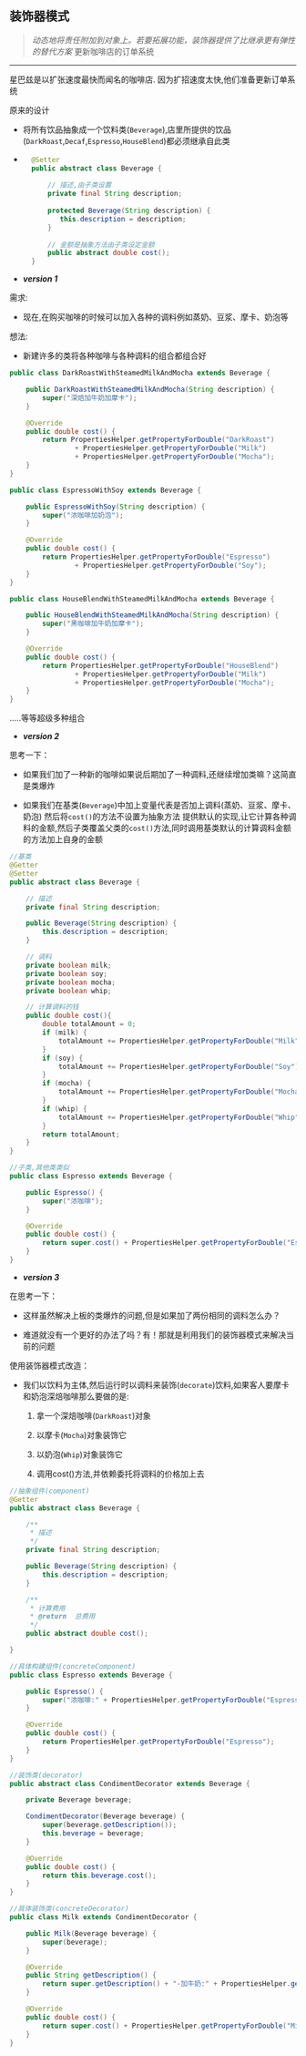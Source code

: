 ## 装饰器模式

> *动态地将责任附加到对象上。若要拓展功能，装饰器提供了比继承更有弹性的替代方案*
更新咖啡店的订单系统

---
星巴兹是以扩张速度最快而闻名的咖啡店. 因为扩招速度太快,他们准备更新订单系统

原来的设计
   
   + 将所有饮品抽象成一个饮料类(`Beverage`),店里所提供的饮品(`DarkRoast`,`Decaf`,`Espresso`,`HouseBlend`)都必须继承自此类
    
   + ```java
       @Setter
       public abstract class Beverage {
            
           // 描述,由子类设置
           private final String description;
      
           protected Beverage(String description) {
              this.description = description;
           }
            
           // 金额是抽象方法由子类设定金额
           public abstract double cost();
       }
     ```
* ***version 1***
 
 需求:
    
   + 现在,在购买咖啡的时候可以加入各种的调料例如蒸奶、豆浆、摩卡、奶泡等
 
 想法:
   
   + 新建许多的类将各种咖啡与各种调料的组合都组合好
 
```java
public class DarkRoastWithSteamedMilkAndMocha extends Beverage {

    public DarkRoastWithSteamedMilkAndMocha(String description) {
        super("深焙加牛奶加摩卡");
    }

    @Override
    public double cost() {
        return PropertiesHelper.getPropertyForDouble("DarkRoast")
                + PropertiesHelper.getPropertyForDouble("Milk")
                + PropertiesHelper.getPropertyForDouble("Mocha");
    }
}
```
```java
public class EspressoWithSoy extends Beverage {

    public EspressoWithSoy(String description) {
        super("浓咖啡加奶泡");
    }

    @Override
    public double cost() {
        return PropertiesHelper.getPropertyForDouble("Espresso")
                + PropertiesHelper.getPropertyForDouble("Soy");
    }
}
```
```java
public class HouseBlendWithSteamedMilkAndMocha extends Beverage {

    public HouseBlendWithSteamedMilkAndMocha(String description) {
        super("黑咖啡加牛奶加摩卡");
    }

    @Override
    public double cost() {
        return PropertiesHelper.getPropertyForDouble("HouseBlend")
                + PropertiesHelper.getPropertyForDouble("Milk")
                + PropertiesHelper.getPropertyForDouble("Mocha");
    }
}

```
.....等等超级多种组合

* ***version 2***

思考一下：

   + 如果我们加了一种新的咖啡如果说后期加了一种调料,还继续增加类嘛？这简直是类爆炸
   
   + 如果我们在基类(`Beverage`)中加上变量代表是否加上调料(蒸奶、豆浆、摩卡、奶泡) 然后将`cost()`的方法不设置为抽象方法
     提供默认的实现,让它计算各种调料的金额,然后子类覆盖父类的`cost()`方法,同时调用基类默认的计算调料金额的方法加上自身的金额

```java
//基类
@Getter
@Setter
public abstract class Beverage {

    // 描述
    private final String description;

    public Beverage(String description) {
        this.description = description;
    }

    // 调料
    private boolean milk;
    private boolean soy;
    private boolean mocha;
    private boolean whip;

    // 计算调料的钱
    public double cost(){
        double totalAmount = 0;
        if (milk) {
            totalAmount += PropertiesHelper.getPropertyForDouble("Milk");
        }
        if (soy) {
            totalAmount += PropertiesHelper.getPropertyForDouble("Soy");
        }
        if (mocha) {
            totalAmount += PropertiesHelper.getPropertyForDouble("Mocha");
        }
        if (whip) {
            totalAmount += PropertiesHelper.getPropertyForDouble("Whip");
        }
        return totalAmount;
    }
}
```

```java
//子类,其他类类似
public class Espresso extends Beverage {

    public Espresso() {
        super("浓咖啡");
    }

    @Override
    public double cost() {
        return super.cost() + PropertiesHelper.getPropertyForDouble("Espresso");
    }
}
```

* ***version 3***

在思考一下：

   + 这样虽然解决上板的类爆炸的问题,但是如果加了两份相同的调料怎么办？
   
   + 难道就没有一个更好的办法了吗？有！那就是利用我们的装饰器模式来解决当前的问题
   
使用装饰器模式改造：

   + 我们以饮料为主体,然后运行时以调料来装饰(`decorate`)饮料,如果客人要摩卡和奶泡深焙咖啡那么要做的是:
     
     1. 拿一个深焙咖啡(`DarkRoast`)对象
     
     2. 以摩卡(`Mocha`)对象装饰它
     
     3. 以奶泡(`Whip`)对象装饰它
     
     4. 调用cost()方法,并依赖委托将调料的价格加上去

```java
//抽象组件(component)
@Getter
public abstract class Beverage {

    /**
     * 描述
     */
    private final String description;

    public Beverage(String description) {
        this.description = description;
    }

    /**
     * 计算费用
     * @return  总费用
     */
    public abstract double cost();

}
```
```java
//具体构建组件(concreteComponent)
public class Espresso extends Beverage {

    public Espresso() {
        super("浓咖啡:" + PropertiesHelper.getPropertyForDouble("Espresso"));
    }

    @Override
    public double cost() {
        return PropertiesHelper.getPropertyForDouble("Espresso");
    }
}
```
```java
//装饰类(decorator)
public abstract class CondimentDecorator extends Beverage {

    private Beverage beverage;

    CondimentDecorator(Beverage beverage) {
        super(beverage.getDescription());
        this.beverage = beverage;
    }

    @Override
    public double cost() {
        return this.beverage.cost();
    }
}
```
```java
//具体装饰类(concreteDecorator)
public class Milk extends CondimentDecorator {

    public Milk(Beverage beverage) {
        super(beverage);
    }

    @Override
    public String getDescription() {
        return super.getDescription() + "-加牛奶:" + PropertiesHelper.getPropertyForDouble("Milk");
    }

    @Override
    public double cost() {
        return super.cost() + PropertiesHelper.getPropertyForDouble("Milk");
    }
}

```


